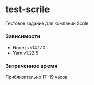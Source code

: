 # test-scrile

Тестовое задание для компании Scrile

### Зависимости

- Node.js v14.17.0
- Yarn v1.22.5

### Затраченное время

Приблизительно 17-19 часов
